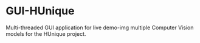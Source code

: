 # GUI-HUnique
Multi-threaded GUI application for live demo-img multiple Computer Vision models for the HUnique project.
